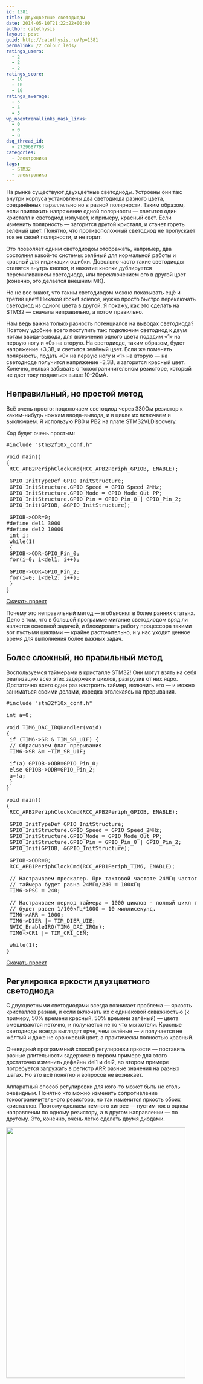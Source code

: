 ```yaml
---
id: 1381
title: Двухцветные светодиоды
date: 2014-05-10T21:22:22+00:00
author: catethysis
layout: post
guid: http://catethysis.ru/?p=1381
permalink: /2_colour_leds/
ratings_users:
  - 2
  - 2
  - 2
ratings_score:
  - 10
  - 10
  - 10
ratings_average:
  - 5
  - 5
  - 5
wp_noextrenallinks_mask_links:
  - 0
  - 0
  - 0
dsq_thread_id:
  - 2729687793
categories:
  - Электроника
tags:
  - STM32
  - электроника
---
```

На рынке существуют двухцветные светодиоды. Устроены они так: внутри корпуса установлены два светодиода разного цвета, соединённых параллельно но в разной полярности. Таким образом, если приложить напряжение одной полярности &#8212; светится один кристалл и светодиод излучает, к примеру, красный свет. Если изменить полярность &#8212; загорится другой кристалл, и станет гореть зелёный цвет. Понятно, что противоположный светодиод не пропускает ток не своей полярности, и не горит.

Это позволяет одним светодиодом отображать, например, два состояния какой-то системы: зелёный для нормальной работы и красный для индикации ошибки. Довольно часто такие светодиоды ставятся внутрь кнопки, и нажатие кнопки дублируется перемигиванием светодиода, или переключением его в другой цвет (конечно, это делается внешним МК).

Но не все знают, что таким светодиодом можно показывать ещё и третий цвет! Никакой rocket science, нужно просто быстро переключать светодиод из одного цвета в другой. Я покажу, как это сделать на STM32 &#8212; сначала неправильно, а потом правильно.

<!--more-->

Нам ведь важна только разность потенциалов на выводах светодиода? Поэтому удобнее всего поступить так: подключим светодиод к двум ногам ввода-вывода, для включения одного цвета подадим &#171;1&#187; на первую ногу и &#171;0&#187; на вторую. На светодиоде, таким образом, будет напряжение +3,3В, и светится зелёный цвет. Если же поменять полярность, подать &#171;0&#187; на первую ногу и &#171;1&#187; на вторую &#8212; на светодиоде получится напряжение -3,3В, и загорится красный цвет. Конечно, нельзя забывать о токоограничительном резисторе, который не даст току подняться выше 10-20мА.

## Неправильный, но простой метод

Всё очень просто: подключаем светодиод через 330Ом резистор к каким-нибудь ножкам ввода-вывода, и в цикле их включаем и выключаем. Я использую PB0 и PB2 на плате STM32VLDiscovery.

Код будет очень простым:

<pre>#include "stm32f10x_conf.h"

void main()
{
 RCC_APB2PeriphClockCmd(RCC_APB2Periph_GPIOB, ENABLE);
 
 GPIO_InitTypeDef GPIO_InitStructure;
 GPIO_InitStructure.GPIO_Speed = GPIO_Speed_2MHz;
 GPIO_InitStructure.GPIO_Mode = GPIO_Mode_Out_PP;
 GPIO_InitStructure.GPIO_Pin = GPIO_Pin_0 | GPIO_Pin_2;
 GPIO_Init(GPIOB, &GPIO_InitStructure);
 
 GPIOB-&gt;ODR=0;
#define del1 3000
#define del2 10000
 int i;
 while(1)
 {
 GPIOB-&gt;ODR=GPIO_Pin_0;
 for(i=0; i&lt;del1; i++);
 
 GPIOB-&gt;ODR=GPIO_Pin_2;
 for(i=0; i&lt;del2; i++);
 }
}</pre>

<a target="_blank" rel="nofollow" href="http://catethysis.ru/goto/http://static.catethysis.ru/files/2-colour%20LED - DELAY.rar" >Скачать проект</a>

Почему это неправильный метод &#8212; я объяснял в более ранних статьях. Дело в том, что в большой программе мигание светодиодом вряд ли является основной задачей, и блокировать работу процессора такими вот пустыми циклами &#8212; крайне расточительно, и у нас уходит ценное время для выполнения более важных задач.

## Более сложный, но правильный метод

Воспользуемся таймерами в кристалле STM32! Они могут взять на себя реализацию всех этих задержек и циклов, разгрузив от них ядро. Достаточно всего один раз настроить таймер, включить его &#8212; и можно заниматься своими делами, изредка отвлекаясь на прерывания.

<pre>#include "stm32f10x_conf.h"

int a=0;

void TIM6_DAC_IRQHandler(void)
{
 if (TIM6-&gt;SR & TIM_SR_UIF) {
 // Сбрасываем флаг прерывания
 TIM6-&gt;SR &= ~TIM_SR_UIF;
 
 if(a) GPIOB-&gt;ODR=GPIO_Pin_0;
 else GPIOB-&gt;ODR=GPIO_Pin_2;
 a=!a;
 }
}

void main()
{
 RCC_APB2PeriphClockCmd(RCC_APB2Periph_GPIOB, ENABLE);
 
 GPIO_InitTypeDef GPIO_InitStructure;
 GPIO_InitStructure.GPIO_Speed = GPIO_Speed_2MHz;
 GPIO_InitStructure.GPIO_Mode = GPIO_Mode_Out_PP;
 GPIO_InitStructure.GPIO_Pin = GPIO_Pin_0 | GPIO_Pin_2;
 GPIO_Init(GPIOB, &GPIO_InitStructure);
 
 GPIOB-&gt;ODR=0;
 RCC_APB1PeriphClockCmd(RCC_APB1Periph_TIM6, ENABLE); 

 // Настраиваем прескалер. При тактовой частоте 24МГц частота
 // таймера будет равна 24МГц/240 = 100кГц
 TIM6-&gt;PSC = 240;

 // Настраиваем период таймера = 1000 циклов - полный цикл таймера
 // будет равен 1/100кГц*1000 = 10 миллисекунд.
 TIM6-&gt;ARR = 1000;
 TIM6-&gt;DIER |= TIM_DIER_UIE;
 NVIC_EnableIRQ(TIM6_DAC_IRQn);
 TIM6-&gt;CR1 |= TIM_CR1_CEN;
 
 while(1);
}</pre>

<a target="_blank" rel="nofollow" href="http://catethysis.ru/goto/http://static.catethysis.ru/files/2-colour%20LED - TIM.rar" >Скачать проект</a>

## Регулировка яркости двухцветного светодиода

С двухцветными светодиодами всегда возникает проблема &#8212; яркость кристаллов разная, и если включать их с одинаковой скважностью (к примеру, 50% времени красный, 50% времени зелёный) &#8212; цвета смешиваются неточно, и получается не то что мы хотели. Красные светодиоды всегда выглядят ярче, чем зелёные &#8212; и получается не жёлтый и даже не оранжевый цвет, а практически полностью красный.

Очевидный программный способ регулировки яркости &#8212; поставить разные длительности задержек: в первом примере для этого достаточно изменить дефайны del1 и del2, во втором примере потребуется загружать в регистр ARR разные значения на разных шагах. Но это всё понятно и вопросов не возникает.

Аппаратный способ регулировки для кого-то может быть не столь очевидным. Понятно что можно изменить сопротивление токоограничительного резистора, но так изменится яркость обоих кристаллов. Поэтому сделаем немного хитрее &#8212; пустим ток в одном направлении по одному резистору, а в другом направлении &#8212; по другому. Это, конечно, очень легко сделать двумя диодами.

<img class="alignnone" src="http://static.catethysis.ru/files/2-colour-LED-resistors.png" alt="" width="474" height="664" />
